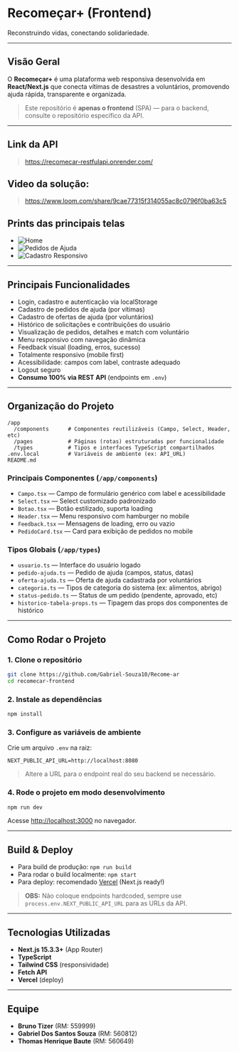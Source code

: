 # Recomeçar+ (Frontend)

Reconstruindo vidas, conectando solidariedade.

---

## Visão Geral

O **Recomeçar+** é uma plataforma web responsiva desenvolvida em **React/Next.js** que conecta vítimas de desastres a voluntários, promovendo ajuda rápida, transparente e organizada.

> Este repositório é **apenas o frontend** (SPA) — para o backend, consulte o repositório específico da API.

---

## Link da API

> https://recomecar-restfulapi.onrender.com/

## Video da solução:

> https://www.loom.com/share/9cae77315f314055ac8c0796f0ba63c5

## Prints das principais telas

- ![Home](./prints/home.png)
- ![Pedidos de Ajuda](./prints/pedidos.png)
- ![Cadastro Responsivo](./prints/cadastro.png)

---

## Principais Funcionalidades

- Login, cadastro e autenticação via localStorage
- Cadastro de pedidos de ajuda (por vítimas)
- Cadastro de ofertas de ajuda (por voluntários)
- Histórico de solicitações e contribuições do usuário
- Visualização de pedidos, detalhes e match com voluntário
- Menu responsivo com navegação dinâmica
- Feedback visual (loading, erros, sucesso)
- Totalmente responsivo (mobile first)
- Acessibilidade: campos com label, contraste adequado
- Logout seguro
- **Consumo 100% via REST API** (endpoints em `.env`)

---

## Organização do Projeto

```
/app
  /components      # Componentes reutilizáveis (Campo, Select, Header, etc)
  /pages           # Páginas (rotas) estruturadas por funcionalidade
  /types           # Tipos e interfaces TypeScript compartilhados
.env.local         # Variáveis de ambiente (ex: API_URL)
README.md
```

### Principais Componentes (`/app/components`)

- `Campo.tsx` — Campo de formulário genérico com label e acessibilidade
- `Select.tsx` — Select customizado padronizado
- `Botao.tsx` — Botão estilizado, suporta loading
- `Header.tsx` — Menu responsivo com hamburger no mobile
- `Feedback.tsx` — Mensagens de loading, erro ou vazio
- `PedidoCard.tsx` — Card para exibição de pedidos no mobile

### Tipos Globais (`/app/types`)

- `usuario.ts` — Interface do usuário logado
- `pedido-ajuda.ts` — Pedido de ajuda (campos, status, datas)
- `oferta-ajuda.ts` — Oferta de ajuda cadastrada por voluntários
- `categoria.ts` — Tipos de categoria do sistema (ex: alimentos, abrigo)
- `status-pedido.ts` — Status de um pedido (pendente, aprovado, etc)
- `historico-tabela-props.ts` — Tipagem das props dos componentes de histórico

---

## Como Rodar o Projeto

### 1. Clone o repositório

```bash
git clone https://github.com/Gabriel-Souza10/Recome-ar
cd recomecar-frontend
```

### 2. Instale as dependências

```bash
npm install
```

### 3. Configure as variáveis de ambiente

Crie um arquivo `.env` na raiz:

```
NEXT_PUBLIC_API_URL=http://localhost:8080
```

> Altere a URL para o endpoint real do seu backend se necessário.

### 4. Rode o projeto em modo desenvolvimento

```bash
npm run dev
```

Acesse [http://localhost:3000](http://localhost:3000) no navegador.

---

## Build & Deploy

- Para build de produção: `npm run build`
- Para rodar o build localmente: `npm start`
- Para deploy: recomendado [Vercel](https://vercel.com) (Next.js ready!)

> **OBS:** Não coloque endpoints hardcoded, sempre use `process.env.NEXT_PUBLIC_API_URL` para as URLs da API.

---

## Tecnologias Utilizadas

- **Next.js 15.3.3+** (App Router)
- **TypeScript**
- **Tailwind CSS** (responsividade)
- **Fetch API**
- **Vercel** (deploy)

---

## Equipe

- **Bruno Tizer** (RM: 559999)
- **Gabriel Dos Santos Souza** (RM: 560812)
- **Thomas Henrique Baute** (RM: 560649)
